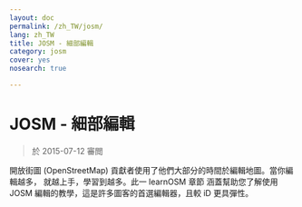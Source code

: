 ```yaml
---
layout: doc
permalink: /zh_TW/josm/
lang: zh_TW
title: JOSM - 細部編輯
category: josm
cover: yes
nosearch: true

---
```


JOSM - 細部編輯
================

> 於 2015-07-12 審閲  

開放街圖 (OpenStreetMap) 貢獻者使用了他們大部分的時間於編輯地圖。當你編輯越多，
就越上手，學習到越多。此一 learnOSM 章節
涵蓋幫助您了解使用 JOSM 編輯的教學，這是許多圖客的首選編輯器，且較 iD 更具彈性。